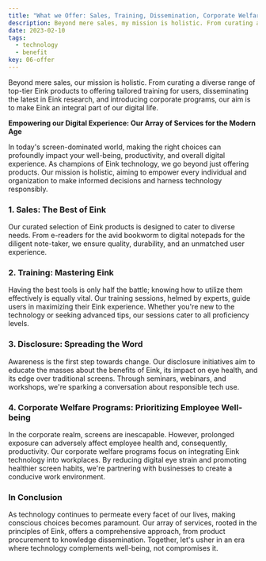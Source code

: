 ```yaml
---
title: "What we Offer: Sales, Training, Dissemination, Corporate Welfare Programs 🛍️📚🗣️"
description: Beyond mere sales, my mission is holistic. From curating a diverse range of top-tier Eink products to offering tailored training for users, disseminating the latest in Eink research, and introducing corporate programs, my aim is to make Eink an integral part of your digital life.
date: 2023-02-10
tags:
  - technology
  - benefit
key: 06-offer
---
```

Beyond mere sales, our mission is holistic. From curating a diverse range of top-tier Eink products to offering tailored training for users, disseminating the latest in Eink research, and introducing corporate programs, our aim is to make Eink an integral part of our digital life.

**Empowering our Digital Experience: Our Array of Services for the Modern Age**

In today's screen-dominated world, making the right choices can profoundly impact your well-being, productivity, and overall digital experience. As champions of Eink technology, we go beyond just offering products. Our mission is holistic, aiming to empower every individual and organization to make informed decisions and harness technology responsibly.

### 1. **Sales: The Best of Eink**

Our curated selection of Eink products is designed to cater to diverse needs. From e-readers for the avid bookworm to digital notepads for the diligent note-taker, we ensure quality, durability, and an unmatched user experience.

### 2. **Training: Mastering Eink**

Having the best tools is only half the battle; knowing how to utilize them effectively is equally vital. Our training sessions, helmed by experts, guide users in maximizing their Eink experience. Whether you're new to the technology or seeking advanced tips, our sessions cater to all proficiency levels.

### 3. **Disclosure: Spreading the Word**

Awareness is the first step towards change. Our disclosure initiatives aim to educate the masses about the benefits of Eink, its impact on eye health, and its edge over traditional screens. Through seminars, webinars, and workshops, we're sparking a conversation about responsible tech use.

### 4. **Corporate Welfare Programs: Prioritizing Employee Well-being**

In the corporate realm, screens are inescapable. However, prolonged exposure can adversely affect employee health and, consequently, productivity. Our corporate welfare programs focus on integrating Eink technology into workplaces. By reducing digital eye strain and promoting healthier screen habits, we're partnering with businesses to create a conducive work environment.

### In Conclusion

As technology continues to permeate every facet of our lives, making conscious choices becomes paramount. Our array of services, rooted in the principles of Eink, offers a comprehensive approach, from product procurement to knowledge dissemination. Together, let's usher in an era where technology complements well-being, not compromises it.
